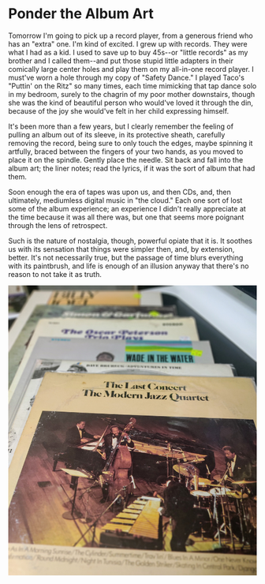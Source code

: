 # Ponder the Album Art

Tomorrow I'm going to pick up a record player, from a generous friend who has
an "extra" one. I'm kind of excited. I grew up with records. They were what I
had as a kid. I used to save up to buy 45s--or "little records" as my brother
and I called them--and put those stupid little adapters in their comically
large center holes and play them on my all-in-one record player. I must've worn
a hole through my copy of "Safety Dance." I played Taco's "Puttin' on the Ritz"
so many times, each time mimicking that tap dance solo in my bedroom, surely to
the chagrin of my poor mother downstairs, though she was the kind of beautiful
person who would've loved it through the din, because of the joy she would've
felt in her child expressing himself.

It's been more than a few years, but I clearly remember the feeling of pulling
an album out of its sleeve, in its protective sheath, carefully removing the
record, being sure to only touch the edges, maybe spinning it artfully, braced
between the fingers of your two hands, as you moved to place it on the spindle.
Gently place the needle. Sit back and fall into the album art; the liner notes;
read the lyrics, if it was the sort of album that had them.

Soon enough the era of tapes was upon us, and then CDs, and, then ultimately,
mediumless digital music in "the cloud." Each one sort of lost some of the
album experience; an experience I didn't really appreciate at the time because
it was all there was, but one that seems more poignant through the lens of
retrospect.

Such is the nature of nostalgia, though, powerful opiate that it is. It soothes
us with its sensation that things were simpler then, and, by extension, better.
It's not necessarily true, but the passage of time blurs everything with its
paintbrush, and life is enough of an illusion anyway that there's no reason to
not take it as truth.

![selection of vinyl records](img/day-17-records.jpeg)

